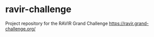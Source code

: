 # ravir-challenge
Project repository for the RAVIR Grand Challenge https://ravir.grand-challenge.org/
